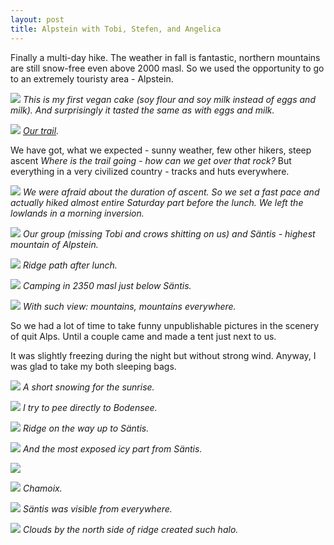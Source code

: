 ```yaml
---
layout: post
title: Alpstein with Tobi, Stefen, and Angelica
---
```


Finally a multi-day hike. The weather in fall is fantastic, northern mountains are still snow-free even above 2000 masl. So we used the opportunity to go to an extremely touristy area - Alpstein.

![](https://raw.githubusercontent.com/Bender250/bender250.github.io/master/images/eth/trip04/cake.jpg)
*This is my first vegan cake (soy flour and soy milk instead of eggs and milk). And surprisingly it tasted the same as with eggs and milk.*

![](https://raw.githubusercontent.com/Bender250/bender250.github.io/master/images/eth/trip04/map.png)
*[Our trail](https://en.mapy.cz/s/3dKqA).*

We have got, what we expected - sunny weather, few other hikers, steep ascent *Where is the trail going - how can we get over that rock?* But everything in a very civilized country - tracks and huts everywhere.

![](https://raw.githubusercontent.com/Bender250/bender250.github.io/master/images/eth/trip04/start.jpg)
*We were afraid about the duration of ascent. So we set a fast pace and actually hiked almost entire Saturday part before the lunch. We left the lowlands in a morning inversion.*

![](https://raw.githubusercontent.com/Bender250/bender250.github.io/master/images/eth/trip04/lunch.jpg)
*Our group (missing Tobi and crows shitting on us) and Säntis - highest mountain of Alpstein.*

![](https://raw.githubusercontent.com/Bender250/bender250.github.io/master/images/eth/trip04/ridge.jpg)
*Ridge path after lunch.*

![](https://raw.githubusercontent.com/Bender250/bender250.github.io/master/images/eth/trip04/tents.jpg)
*Camping in 2350 masl just below Säntis.*

![](https://raw.githubusercontent.com/Bender250/bender250.github.io/master/images/eth/trip04/mountains_everywhere.jpg)
*With such view: mountains, mountains everywhere.*

So we had a lot of time to take funny unpublishable pictures in the scenery of quit Alps. Until a couple came and made a tent just next to us.

It was slightly freezing during the night but without strong wind. Anyway, I was glad to take my both sleeping bags.

![](https://raw.githubusercontent.com/Bender250/bender250.github.io/master/images/eth/trip04/morning.jpg)
*A short snowing for the sunrise.*

![](https://raw.githubusercontent.com/Bender250/bender250.github.io/master/images/eth/trip04/pee.jpg)
*I try to pee directly to Bodensee.*

![](https://raw.githubusercontent.com/Bender250/bender250.github.io/master/images/eth/trip04/ridge2.jpg)
*Ridge on the way up to Säntis.*

![](https://raw.githubusercontent.com/Bender250/bender250.github.io/master/images/eth/trip04/ridge3.jpg)
*And the most exposed icy part from Säntis.*

![](https://raw.githubusercontent.com/Bender250/bender250.github.io/master/images/eth/trip04/gravel.jpg)

![](https://raw.githubusercontent.com/Bender250/bender250.github.io/master/images/eth/trip04/chamois.jpg)
*Chamoix.*

![](https://raw.githubusercontent.com/Bender250/bender250.github.io/master/images/eth/trip04/chamois.jpg)
*Säntis was visible from everywhere.*

![](https://raw.githubusercontent.com/Bender250/bender250.github.io/master/images/eth/trip04/halo.jpg)
*Clouds by the north side of ridge created such halo.*
